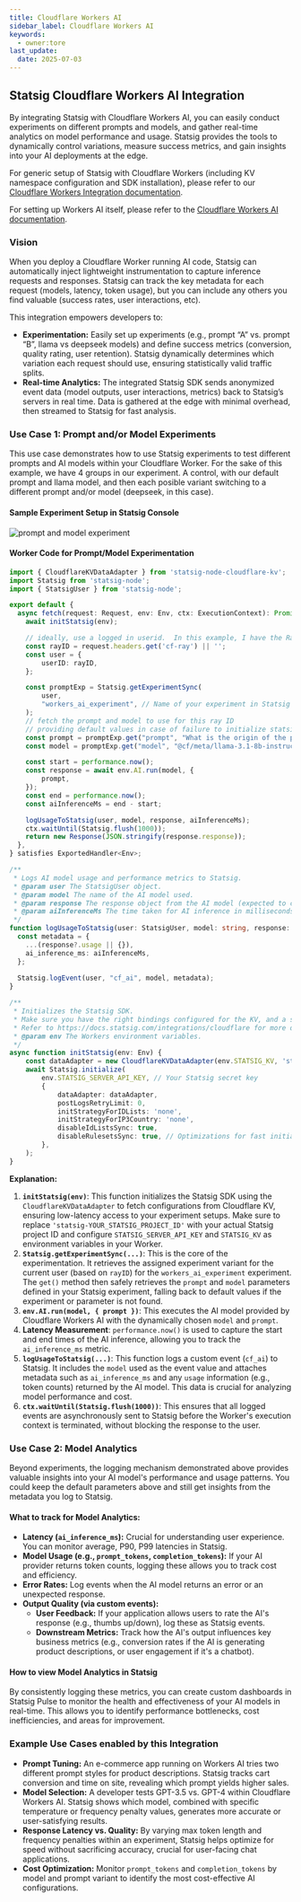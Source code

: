 ```yaml
---
title: Cloudflare Workers AI
sidebar_label: Cloudflare Workers AI
keywords:
  - owner:tore
last_update:
  date: 2025-07-03
---
```


## Statsig Cloudflare Workers AI Integration

By integrating Statsig with Cloudflare Workers AI, you can easily conduct experiments on different prompts and models, and gather real-time analytics on model performance and usage. Statsig provides the tools to dynamically control variations, measure success metrics, and gain insights into your AI deployments at the edge.

For generic setup of Statsig with Cloudflare Workers (including KV namespace configuration and SDK installation), please refer to our [Cloudflare Workers Integration documentation](/integrations/cloudflare).

For setting up Workers AI itself, please refer to the [Cloudflare Workers AI documentation](https://developers.cloudflare.com/workers-ai/).

### Vision

When you deploy a Cloudflare Worker running AI code, Statsig can automatically inject lightweight instrumentation to capture inference requests and responses. Statsig can track the key metadata for each request (models, latency, token usage), but you can include any others you find valuable (success rates, user interactions, etc).

This integration empowers developers to:

  * **Experimentation:** Easily set up experiments (e.g., prompt “A” vs. prompt “B”, llama vs deepseek models) and define success metrics (conversion, quality rating, user retention). Statsig dynamically determines which variation each request should use, ensuring statistically valid traffic splits.
  * **Real-time Analytics:** The integrated Statsig SDK sends anonymized event data (model outputs, user interactions, metrics) back to Statsig’s servers in real time. Data is gathered at the edge with minimal overhead, then streamed to Statsig for fast analysis.

### Use Case 1: Prompt and/or Model Experiments

This use case demonstrates how to use Statsig experiments to test different prompts and AI models within your Cloudflare Worker.  For the sake of this example, we have 4 groups in our experiment.  A control, with our default prompt and llama model, and then each posible variant switching to a different prompt and/or model (deepseek, in this case).

#### Sample Experiment Setup in Statsig Console

![prompt and model experiment](https://github.com/user-attachments/assets/e5ed3e92-60af-4dc6-95a6-0f99eeae5152)

#### Worker Code for Prompt/Model Experimentation

```typescript
import { CloudflareKVDataAdapter } from 'statsig-node-cloudflare-kv';
import Statsig from 'statsig-node';
import { StatsigUser } from 'statsig-node';

export default {
  async fetch(request: Request, env: Env, ctx: ExecutionContext): Promise<Response> {
    await initStatsig(env);

    // ideally, use a logged in userid.  In this example, I have the RayID from cloudflare
    const rayID = request.headers.get('cf-ray') || '';
    const user = {
        userID: rayID,
    };

    const promptExp = Statsig.getExperimentSync(
        user,
        "workers_ai_experiment", // Name of your experiment in Statsig Console
    );
    // fetch the prompt and model to use for this ray ID
    // providing default values in case of failure to initialize statsig from the kv store
    const prompt = promptExp.get("prompt", "What is the origin of the phrase Hello, World");
    const model = promptExp.get("model", "@cf/meta/llama-3.1-8b-instruct");

    const start = performance.now();
    const response = await env.AI.run(model, {
        prompt,
    });
    const end = performance.now();
    const aiInferenceMs = end - start;

    logUsageToStatsig(user, model, response, aiInferenceMs);
    ctx.waitUntil(Statsig.flush(1000));
    return new Response(JSON.stringify(response.response));
  },
} satisfies ExportedHandler<Env>;

/**
 * Logs AI model usage and performance metrics to Statsig.
 * @param user The StatsigUser object.
 * @param model The name of the AI model used.
 * @param response The response object from the AI model (expected to contain a 'usage' field).
 * @param aiInferenceMs The time taken for AI inference in milliseconds.
 */
function logUsageToStatsig(user: StatsigUser, model: string, response: any, aiInferenceMs?: number) {
  const metadata = {
    ...(response?.usage || {}),
    ai_inference_ms: aiInferenceMs,
  };
  
  Statsig.logEvent(user, "cf_ai", model, metadata);
}

/**
 * Initializes the Statsig SDK.
 * Make sure you have the right bindings configured for the KV, and a secret for the Statsig API key
 * Refer to https://docs.statsig.com/integrations/cloudflare for more details on integrating Statsig with Cloudflare workers
 * @param env The Workers environment variables.
 */
async function initStatsig(env: Env) {
    const dataAdapter = new CloudflareKVDataAdapter(env.STATSIG_KV, 'statsig-YOUR_STATSIG_PROJECT_ID'); // Replace with your actual project ID
    await Statsig.initialize(
        env.STATSIG_SERVER_API_KEY, // Your Statsig secret key
        { 
            dataAdapter: dataAdapter,
            postLogsRetryLimit: 0,
            initStrategyForIDLists: 'none',
            initStrategyForIP3Country: 'none',
            disableIdListsSync: true,
            disableRulesetsSync: true, // Optimizations for fast initialization in Cloudflare Workers
        },
    );  
}
```

**Explanation:**

1.  **`initStatsig(env)`**: This function initializes the Statsig SDK using the `CloudflareKVDataAdapter` to fetch configurations from Cloudflare KV, ensuring low-latency access to your experiment setups. Make sure to replace `'statsig-YOUR_STATSIG_PROJECT_ID'` with your actual Statsig project ID and configure `STATSIG_SERVER_API_KEY` and `STATSIG_KV` as environment variables in your Worker.
2.  **`Statsig.getExperimentSync(...)`**: This is the core of the experimentation. It retrieves the assigned experiment variant for the current user (based on `rayID`) for the `workers_ai_experiment` experiment. The `get()` method then safely retrieves the `prompt` and `model` parameters defined in your Statsig experiment, falling back to default values if the experiment or parameter is not found.
3.  **`env.AI.run(model, { prompt })`**: This executes the AI model provided by Cloudflare Workers AI with the dynamically chosen `model` and `prompt`.
4.  **Latency Measurement**: `performance.now()` is used to capture the start and end times of the AI inference, allowing you to track the `ai_inference_ms` metric.
5.  **`logUsageToStatsig(...)`**: This function logs a custom event (`cf_ai`) to Statsig. It includes the `model` used as the event value and attaches metadata such as `ai_inference_ms` and any `usage` information (e.g., token counts) returned by the AI model. This data is crucial for analyzing model performance and cost.
6.  **`ctx.waitUntil(Statsig.flush(1000))`**: This ensures that all logged events are asynchronously sent to Statsig before the Worker's execution context is terminated, without blocking the response to the user.

### Use Case 2: Model Analytics

Beyond experiments, the logging mechanism demonstrated above provides valuable insights into your AI model's performance and usage patterns.  You could keep the default parameters above and still get insights from the metadata you log to Statsig.

#### What to track for Model Analytics:

  * **Latency (`ai_inference_ms`):** Crucial for understanding user experience. You can monitor average, P90, P99 latencies in Statsig.
  * **Model Usage (e.g., `prompt_tokens`, `completion_tokens`):** If your AI provider returns token counts, logging these allows you to track cost and efficiency.
  * **Error Rates:** Log events when the AI model returns an error or an unexpected response.
  * **Output Quality (via custom events):**
      * **User Feedback:** If your application allows users to rate the AI's response (e.g., thumbs up/down), log these as Statsig events.
      * **Downstream Metrics:** Track how the AI's output influences key business metrics (e.g., conversion rates if the AI is generating product descriptions, or user engagement if it's a chatbot).

#### How to view Model Analytics in Statsig

By consistently logging these metrics, you can create custom dashboards in Statsig Pulse to monitor the health and effectiveness of your AI models in real-time. This allows you to identify performance bottlenecks, cost inefficiencies, and areas for improvement.

### Example Use Cases enabled by this Integration

  * **Prompt Tuning:** An e-commerce app running on Workers AI tries two different prompt styles for product descriptions. Statsig tracks cart conversion and time on site, revealing which prompt yields higher sales.
  * **Model Selection:** A developer tests GPT-3.5 vs. GPT-4 within Cloudflare Workers AI. Statsig shows which model, combined with specific temperature or frequency penalty values, generates more accurate or user-satisfying results.
  * **Response Latency vs. Quality:** By varying max token length and frequency penalties within an experiment, Statsig helps optimize for speed without sacrificing accuracy, crucial for user-facing chat applications.
  * **Cost Optimization:** Monitor `prompt_tokens` and `completion_tokens` by model and prompt variant to identify the most cost-effective AI configurations.
